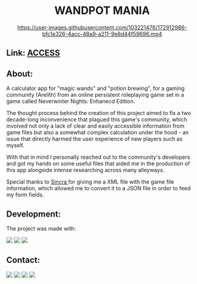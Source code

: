 <div align="center"><h1> WANDPOT MANIA
  <br>
  </h1>

https://user-images.githubusercontent.com/103221476/172912986-bfc1e326-4acc-48a9-a211-9e8d44f59696.mp4


</div>

<h2>Link: <a href="https://wandpotmania.vercel.app/"> ACCESS </a></h2>

<h2>About:</h2>
<p>A calculator app for "magic wands" and "potion brewing", for a gaming community (Arelith) from an online persistent roleplaying game set in a game called Neverwinter Nights: Enhanecd Edition.</p>
<p>The thought process behind the creation of this project aimed to fix a two decade-long inconvenience that plagued this game's community, which involved not only a lack of clear and easily accessible information from game files but also a somewhat complex calculation under the hood - an issue that directly harmed the user experience of new players such as myself.</p>

<p>With that in mind I personally reached out to the community's developers and got my hands on some useful files that aided me in the production of this app alongside intense researching across many alleyways.</p>

<p>Special thanks to <a href="https://forum.nwnarelith.com/memberlist.php?mode=viewprofile&u=5922&sid=e38be56051edd127c2ba716d2da2f229"> Sincra </a> for giving me a XML file with the game file information, which allowed me to convert it to a JSON file in order to feed my form fields.</p>

<h2>Development:</h2>
<p>The project was made with:</p>
 
<image src ="https://img.shields.io/badge/Vite-B73BFE?style=for-the-badge&logo=vite&logoColor=FFD62E"> <img src ="https://img.shields.io/badge/react-%2320232a.svg?style=for-the-badge&logo=react&logoColor=%2361DAFB"> <img src ="https://img.shields.io/badge/TypeScript-007ACC?style=for-the-badge&logo=typescript&logoColor=white"> 
  
<h2>Contact:</h3>

<a href="mailto:ronaldofslopes@gmail.com"><image src = "https://img.shields.io/badge/Gmail-D14836?style=for-the-badge&logo=gmail&logoColor=white"></a>
<a href="https://api.whatsapp.com/send?phone=5521979433173"><image src = "https://img.shields.io/badge/WhatsApp-25D366?style=for-the-badge&logo=whatsapp&logoColor=white"></a> <a href="https://www.linkedin.com/in/ronaldo-figueiredo-santiago-lopes-rj/"><image src = "https://img.shields.io/badge/LinkedIn-0077B5?style=for-the-badge&logo=linkedin&logoColor=white"></a> <a href="https://www.instagram.com/ronaldolopes9256/"><image src = "https://img.shields.io/badge/Instagram-E4405F?style=for-the-badge&logo=instagram&logoColor=white">
